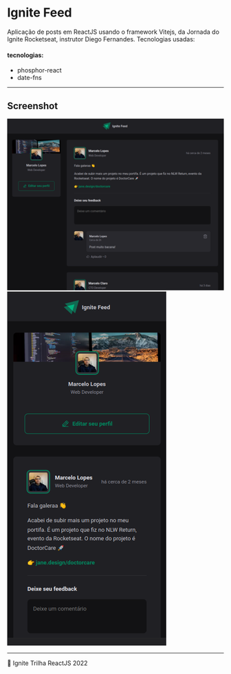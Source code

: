 # Ignite Feed

Aplicação de posts em ReactJS usando o framework Vitejs, da Jornada do Ignite Rocketseat, instrutor Diego Fernandes. Tecnologias usadas:

#### tecnologias:

- phosphor-react
- date-fns

---

## Screenshot

![web](.github/web.png) ![mobile](.github/mobile.png)

---

💜 Ignite Trilha ReactJS 2022
